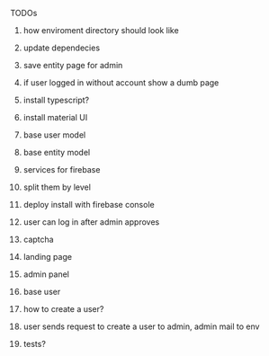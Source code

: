 TODOs
1. how enviroment directory should look like

1. update dependecies
2. save entity page for admin
3. if user logged in without account show a dumb page
2. install typescript?
3. install material UI
3. base user model
4. base entity model
5. services for firebase
6. split them by level
7. deploy install with firebase console
8. user can log in after admin approves
9. captcha
10. landing page
7. admin panel
8. base user
6. how to create a user?
7. user sends request to create a user to admin, admin mail to env
8. tests?